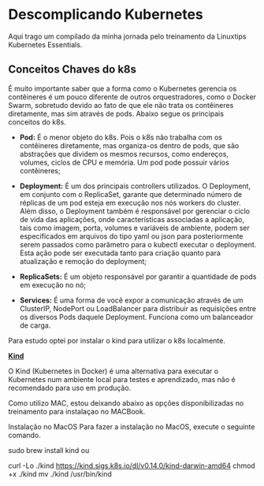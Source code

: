# Descomplicando Kubernetes 

Aqui trago um compilado da minha jornada pelo treinamento da Linuxtips Kubernetes Essentials.

## Conceitos Chaves do k8s

É muito importante saber que a forma como o Kubernetes gerencia os contêineres é um pouco diferente de outros orquestradores, como o Docker Swarm, sobretudo devido ao fato 
de que ele não trata os contêineres diretamente, mas sim através de pods. Abaixo segue os principais conceitos do k8s.

* **Pod:** É o menor objeto do k8s. Pois  o k8s não trabalha com os contêineres diretamente, mas organiza-os dentro de pods, que são abstrações que dividem os mesmos recursos, como endereços, volumes, ciclos de CPU e memória. Um pod pode possuir vários contêineres; 

* **Deployment:** É um dos principais controllers utilizados. O Deployment, em conjunto com o ReplicaSet, garante que determinado número de réplicas de um pod esteja em execução nos nós workers do cluster. Além disso, o Deployment também é responsável por gerenciar o ciclo de vida das aplicações, onde características associadas a aplicação, tais como imagem, porta, volumes e variáveis de ambiente, podem ser especificados em arquivos do tipo yaml ou json para posteriormente serem passados como parâmetro para o kubectl executar o deployment. Esta ação pode ser executada tanto para criação quanto para atualização e remoção do deployment;

* **ReplicaSets:** É um objeto responsável por garantir a quantidade de pods em execução no nó;

* **Services:** É uma forma de você expor a comunicação através de um ClusterIP, NodePort ou LoadBalancer para distribuir as requisições entre os diversos Pods daquele Deployment. Funciona como um balanceador de carga.

Para estudo optei por instalar o kind para utilizar o k8s localmente. 

[**Kind**](https://github.com/badtuxx/CertifiedContainersExpert/blob/main/DescomplicandoKubernetes/day-1/README.md#kind) 

O Kind (Kubernetes in Docker) é uma alternativa para executar o Kubernetes num ambiente local para testes e aprendizado, mas não é recomendado para uso em produção.

Como utilizo MAC, estou deixando abaixo as opções disponibilizadas no treinamento para instalaçao no MACBook. 

Instalação no MacOS
Para fazer a instalação no MacOS, execute o seguinte comando.

sudo brew install kind
  ou

curl -Lo ./kind https://kind.sigs.k8s.io/dl/v0.14.0/kind-darwin-amd64
chmod +x ./kind
mv ./kind /usr/bin/kind


